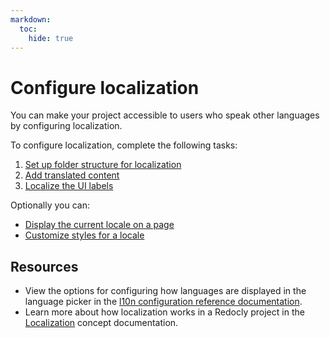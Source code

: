 ```yaml
---
markdown:
  toc:
    hide: true
---
```


# Configure localization

You can make your project accessible to users who speak other languages by configuring localization.

To configure localization, complete the following tasks:

1. [Set up folder structure for localization](./set-up-l10n-folder.md)
1. [Add translated content](./localize-content.md)
1. [Localize the UI labels](./localize-labels.md)

Optionally you can:

* [Display the current locale on a page](./display-current-locale.md)
* [Customize styles for a locale](./customize-styles-for-locale.md)

## Resources

* View the options for configuring how languages are displayed in the language picker in the [l10n configuration reference documentation](../../../config/l10n.md).
* Learn more about how localization works in a Redocly project in the [Localization](../../../setup/concepts/concept-l10n.md) concept documentation.
